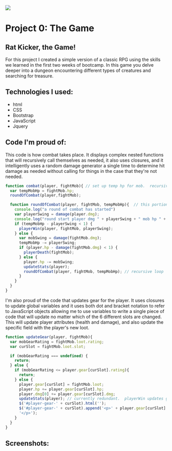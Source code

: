 ![](https://ga-dash.s3.amazonaws.com/production/assets/logo-9f88ae6c9c3871690e33280fcf557f33.png)

# Project 0: The Game
## Rat Kicker, the Game!
For this project I created a simple version of a classic RPG using the skills we learned in the first two weeks of bootcamp.  In this game you delve deeper into a dungeon encountering different types of creatures and searching for treasure.

## Technologies I used:
* html
* CSS
* Bootstrap
* JavaScript
* Jquery

## Code I'm proud of:
This code is how combat takes place.  It displays complex nested functions that will recursively call themselves as needed, it also uses closures, and it intelligently uses a random damage generator a single time to determine hit damage as needed without calling for things in the case that they're not needed.

```javascript
function combat(player, fightMob){ // set up temp hp for mob.  recursive loop for combat
  var tempMobHp = fightMob.hp;
  roundOfCombat(player,fightMob);

  function roundOfCombat(player, fightMob, tempMobHp){  // this portion will loop until player or mob is dead
    console.log("a round of combat has started")
    var playerSwing = damage(player.dmg);
    console.log("round start player dmg " + playerSwing + " mob hp " + tempMobHp);
    if (tempMobHp - playerSwing < 1) {
      playerWin(player, fightMob, playerSwing);
    } else {
      var mobSwing = damage(fightMob.dmg);
      tempMobHp -= playerSwing;
      if (player.hp - damage(fightMob.dmg) < 1) {
        playerDeath(fightMob);
      } else {
        player.hp -= mobSwing;
        updateStats(player);
        roundOfCombat(player, fightMob, tempMobHp); // recursive loop
      }
    }
  }
}
```

I'm also proud of the code that updates gear for the player.  It uses closures to update global variables and it uses both dot and bracket notation to refer to JavaScript objects allowing me to use variables to write a single piece of code that will update no matter which of the 6 different slots are changed.  This will update player attributes (health and damage), and also update the specific field with the player's new loot.
```javascript
function updateGear(player, fightMob){
  var mobGearRating = fightMob.loot.rating;
  var curSlot = fightMob.loot.slot;

  if (mobGearRating === undefined) {
    return;
  } else {
    if (mobGearRating <= player.gear[curSlot].rating){
      return;
    } else {
      player.gear[curSlot] = fightMob.loot;
      player.hp += player.gear[curSlot].hp;
      player.dmg[0] += player.gear[curSlot].dmg;
      updateStats(player); // currently redundant.  playerWin updates gear then updates stats.  keeping for now, not sure how else i may call this in the future.
      $('#player-gear-' + curSlot).html('');
      $('#player-gear-' + curSlot).append('<p>' + player.gear[curSlot].name +
      '</p>');
    }
  }
}
```


## Screenshots:
